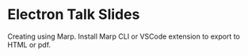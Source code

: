 # Electron Talk Slides

Creating using Marp. Install Marp CLI or VSCode extension to export to HTML or pdf.
